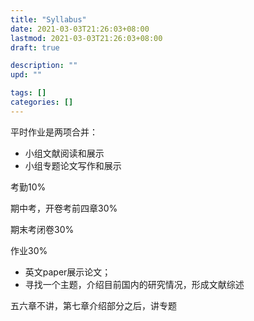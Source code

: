 ```yaml
---
title: "Syllabus"
date: 2021-03-03T21:26:03+08:00
lastmod: 2021-03-03T21:26:03+08:00
draft: true

description: ""
upd: ""

tags: []
categories: []
---
```


平时作业是两项合并：

- 小组文献阅读和展示
- 小组专题论文写作和展示

考勤10%

期中考，开卷考前四章30%

期末考闭卷30%



作业30%

- 英文paper展示论文；
- 寻找一个主题，介绍目前国内的研究情况，形成文献综述



五六章不讲，第七章介绍部分之后，讲专题